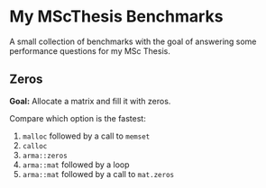 My MScThesis Benchmarks
=======================

A small collection of benchmarks with the goal of answering some performance questions for my MSc Thesis.

## Zeros
__Goal:__ Allocate a matrix and fill it with zeros.

Compare which option is the fastest:

1. `malloc` followed by a call to `memset`
2. `calloc`
3. `arma::zeros`
4. `arma::mat` followed by a loop
5. `arma::mat` followed by a call to `mat.zeros`
